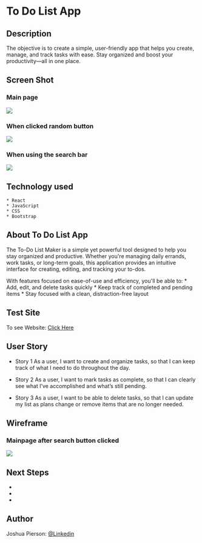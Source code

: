 # To Do List App

## Description
The objective is to create a simple, user-friendly app that helps you create, manage, and track tasks with ease. Stay organized and boost your productivity—all in one place.

## Screen Shot

### Main page 
<img src="./#">

### When clicked random button
<img src="./#">

### When using the search bar
<img src="./#">


## Technology used
    * React
    * JavaScript
    * CSS
    * Bootstrap

## About To Do List App
The To-Do List Maker is a simple yet powerful tool designed to help you stay organized and productive. Whether you're managing daily errands, work tasks, or long-term goals, this application provides an intuitive interface for creating, editing, and tracking your to-dos.

With features focused on ease-of-use and efficiency, you'll be able to:
    * Add, edit, and delete tasks quickly
    * Keep track of completed and pending items
    * Stay focused with a clean, distraction-free layout



## Test Site
<p> To see Website: <a href="https://#"> Click Here</a></p>
    

## User Story
- Story 1
    As a user, I want to create and organize tasks, so that I can keep track of what I need to do throughout the day.

- Story 2
    As a user, I want to mark tasks as complete, so that I can clearly see what I’ve accomplished and what’s still pending.

- Story 3
    As a user, I want to be able to delete tasks, so that I can update my list as plans change or remove items that are no longer needed.




## Wireframe

### Mainpage after search button clicked
<img src="./#">

## Next Steps
* 

* 
 
* 

## Author
Joshua Pierson: <a href="https://www.linkedin.com/in/joshua-pierson726" rel="nofollow">@Linkedin</a>